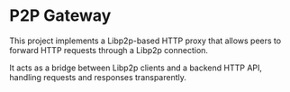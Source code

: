 # P2P Gateway

This project implements a Libp2p-based HTTP proxy that allows peers to forward HTTP requests through a Libp2p connection.

It acts as a bridge between Libp2p clients and a backend HTTP API, handling requests and responses transparently.